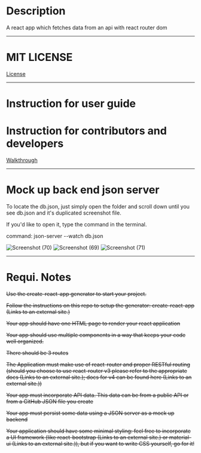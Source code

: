 <h1>Description</h1>
A react app which fetches data from an api with react router dom

---------------------------

# MIT LICENSE
<a href="https://github.com/scorpiofishingicecoffee/React-WebApp/blob/ef8764b4dfb7fcbe9291b37d6b13e55b107f0f36/LICENSE"> License </a>

----------------------------

# Instruction for user guide

# Instruction for contributors and developers

<a href="https://youtu.be/MPCkA78iXEE"> Walkthrough<a>
  

-------------------------

# Mock up back end json server

To locate the db.json, just simply open the folder and scroll down until you see db.json and it's duplicated screenshot file.

If you'd like to open it, type the command in the terminal.

command: json-server --watch db.json


![Screenshot (70)](https://user-images.githubusercontent.com/105265074/191875982-95ab53bf-c5b5-4f2c-a419-1d5cfb31d324.png)
![Screenshot (69)](https://user-images.githubusercontent.com/105265074/191875991-73b504de-cc68-471f-af6a-74f5d1ed9fdb.png)
![Screenshot (71)](https://user-images.githubusercontent.com/105265074/191875993-bb59f78e-a4c0-42d2-b931-ed03fc706830.png)


-------------------------

# Requi. Notes

~~Use the create-react-app generator to start your project.~~

~~Follow the instructions on this repo to setup the generator: create-react-app (Links to an external site.)~~

~~Your app should have one HTML page to render your react application~~

~~Your app should use multiple components in a way that keeps your code well organized.~~

~~There should be 3 routes~~

~~The Application must make use of react-router and proper RESTful routing (should you choose to use react-router v3 please refer to the appropriate docs (Links to an external site.); docs for v4 can be found here (Links to an external site.))~~


~~Your app must incorporate API data. This data can be from a public API or from a GitHub JSON file you create~~


~~Your app must persist some data using a JSON server as a mock up backend~~


~~Your application should have some minimal styling: feel free to incorporate a UI framework (like react-bootstrap (Links to an external site.) or material-ui (Links to an external site.)), but if you want to write CSS yourself, go for it!~~
